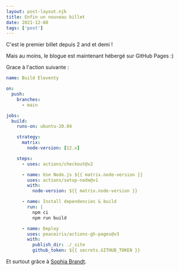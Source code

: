 ```yaml
---
layout: post-layout.njk
title: Enfin un nouveau billet
date: 2021-12-08
tags: ['post']
---
```

<!-- Excerpt Start -->

C'est le premier billet depuis 2 and et demi !

<!-- Excerpt End -->
 
Mais au moins, le blogue est maintenant hébergé sur GitHub Pages :)

Grace à l'action suivante :

```yaml
name: Build Eleventy

on:
  push:
    branches:
      - main

jobs:
  build:
    runs-on: ubuntu-20.04

    strategy:
      matrix:
        node-version: [12.x]

    steps:
      - uses: actions/checkout@v2

      - name: Use Node.js ${{ matrix.node-version }}
        uses: actions/setup-node@v1
        with:
          node-version: ${{ matrix.node-version }}

      - name: Install dependencies & build
        run: |
          npm ci
          npm run build          

      - name: Deploy
        uses: peaceiris/actions-gh-pages@v3
        with:
          publish_dir: ./_site
          github_token: ${{ secrets.GITHUB_TOKEN }}
```

Et surtout grâce à [Sophia Brandt](https://www.rockyourcode.com/how-to-deploy-eleventy-to-github-pages-with-github-actions/).
